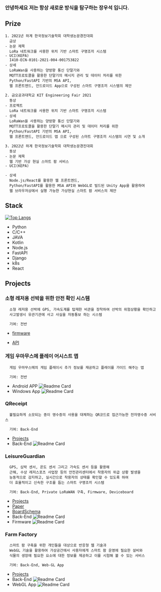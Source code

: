 
### 안녕하세요 저는 항상 새로운 방식을 탐구하는 장우석 입니다.


## Prize

```
1. 2021년 하계 한국정보기술학회 대학생논문경진대회
  금상
- 논문 제목
  LoRa 네트워크를 사용한 위치 기반 스마트 구명조끼 시스템
- UCI(KEPA)
  I410-ECN-0101-2021-004-001753822
- 상세
  LoRaWan을 사용하는 양방향 통신 단말기와
  MQTT프로토콜을 활용한 단말기의 메시지 관리 및 데이터 처리를 위한 
  Python/FastAPI 기반의 MSA API,
  웹 프론트엔드, 안드로이드 App으로 구성된 스마트 구명조끼 시스템의 제안
```

```
2. 금오공과대학교 KIT Engineering Fair 2021
  동상 
- 프로젝트
  LoRa 네트워크를 사용한 위치 기반 스마트 구명조끼 시스템
- 상세
  LoRaWan을 사용하는 양방향 통신 단말기와
  MQTT프로토콜을 활용한 단말기 메시지 관리 및 데이터 처리를 위한 
  Python/FastAPI 기반의 MSA API,
  웹 프론트엔드, 안드로이드 앱 으로 구성된 스마트 구명조끼 시스템의 시연 및 소개
```

```
3. 2022년 하계 한국정보기술학회 대학생논문경진대회
  동상
- 논문 제목
  웹 기반 가상 현실 스마트 팜 서비스
- UCI(KEPA)

- 상세
  Node.js/React를 활용한 웹 프론트엔드,
  Python/FastAPI를 활용한 MSA API와 WebGL로 빌드된 Unity App을 활용하여
  웹 브라우저상에서 실행 가능한 가상현실 스마트 팜 서비스의 제안
```


## Stack

[![Top Langs](https://github-readme-stats.vercel.app/api/top-langs/?username=woooseokjang&layout=compact&theme=compact&langs_count=5)](https://github.com/anuraghazra/github-readme-stats)

- Python
- C/C++
- JAVA
- Kotlin
- Node.js
- FastAPI
- Django
- k8s
- React


## Projects

### 소형 레저용 선박을 위한 안전 확인 시스템
```
  소형 레저용 선박에 GPS, 가속도계를 탑재한 비콘을 장착하여 선박의 위험상황을 확인하고
  사고발생시 유관기관에 사고 사실을 자동통보 하는 시스템

  기여: 전반
```
- [firmware](https://github.com/woooseokjang/SSSB)

- [API](https://github.com/woooseokjang/SSSB)
  
### 게임 우마무스메 플레이 어시스트 앱
```
  게임 우마무스메의 게임 플레이시 추가 정보를 재공하고 플레이를 가이드 해주는 앱

  기여: 전반
```

- Android APP
![Readme Card](https://github-readme-stats.vercel.app/api/pin/?username=woooseokjang&repo=UMA-STAT&show_owner=true)
- Windows App
![Readme Card](https://github-readme-stats.vercel.app/api/pin/?username=woooseokjang&repo=malddal&show_owner=true)

### QReceipt
```
  불필요하게 소모되는 종이 영수증의 사용을 대체하는 QR코드로 접근가능한 전자영수증 서비스

  기여: Back-End
```
- [Projects](https://github.com/QReceipt)
- Back-End
![Readme Card](https://github-readme-stats.vercel.app/api/pin/?username=QReceipt&repo=QReceipt-API&show_owner=true)

### LeisureGuardian
```
  GPS, 심박 센서, 온도 센서 그리고 가속도 센서 등을 활용해
  근해, 수상 레저스포츠 사업장 등의 안전관리센터에서 착용자의 위급 상황 발생을
  능동적으로 감지하고, 실시간으로 착용자의 상태를 확인할 수 있도록 하여 
  더 효율적이고 신속한 구조를 돕는 스마트 구명조끼 시스템
  
  기여: Back-End, Private LoRaWAN 구축, Firmware, Deviceboard
```

- [Projects](https://github.com/LeisureGuardian)
- [Paper](https://www.dbpia.co.kr/Journal/articleDetail?nodeId=NODE10569029)
- [BoardSchema](https://oshwlab.com/mmyu2090/leisure-guardian)
- Back-End
![Readme Card](https://github-readme-stats.vercel.app/api/pin/?username=LeisureGuardian&repo=LG-API&show_owner=true)
- Firmware
![Readme Card](https://github-readme-stats.vercel.app/api/pin/?username=LeisureGuardian&repo=LG-device&show_owner=true)

### Farm Factory
```
  스마트 팜 구축을 위한 개인들을 대상으로 반응형 웹 기술과 
  WebGL 기술을 활용하여 가상공간에서 사용자에게 스마트 팜 운영에 필요한 설비와 
  식물의 생장에 필요한 요소에 대한 정보를 제공하고 이를 시험해 볼 수 있는 서비스

  기여: Back-End, Web-GL App
```
- [Projects](https://github.com/kitFF2022)
- Back-End
![Readme Card](https://github-readme-stats.vercel.app/api/pin/?username=kitFF2022&repo=BE&show_owner=true)
- WebGL App
![Readme Card](https://github-readme-stats.vercel.app/api/pin/?username=kitFF2022&repo=FF-WebGL&show_owner=true)
